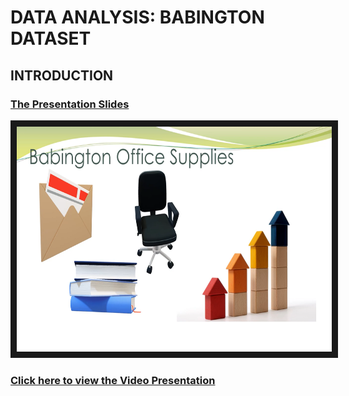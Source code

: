 # DATA ANALYSIS: BABINGTON DATASET

## INTRODUCTION

### [The Presentation Slides](https://docs.google.com/presentation/d/1s_OkOdJtQYYU5LZB1jEZ0HX3siKXJJHOaJlCQ5YsiGI/edit?usp=sharing)
<a href="https://docs.google.com/presentation/d/1s_OkOdJtQYYU5LZB1jEZ0HX3siKXJJHOaJlCQ5YsiGI/edit?usp=sharing"><img src="https://github.com/bukkywins/Data-Analysis_Babington-Dataset/blob/main/images/babington_thumbnail.png" 
alt="IMAGE ALT TEXT HERE" width="600" height="360" border="10" /></a>

### [Click here to view the Video Presentation](https://www.youtube.com/watch?v=AiIqavWA2Yg)
